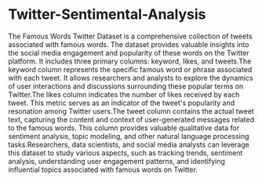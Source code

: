 # Twitter-Sentimental-Analysis
The Famous Words Twitter Dataset is a comprehensive collection of tweets associated with famous words. The dataset provides valuable insights into the social media engagement and popularity of these words on the Twitter platform. It includes three primary columns: keyword, likes, and tweets.The keyword column represents the specific famous word or phrase associated with each tweet. It allows researchers and analysts to explore the dynamics of user interactions and discussions surrounding these popular terms on Twitter.The likes column indicates the number of likes received by each tweet. This metric serves as an indicator of the tweet's popularity and resonation among Twitter users.The tweet column contains the actual tweet text, capturing the content and context of user-generated messages related to the famous words. This column provides valuable qualitative data for sentiment analysis, topic modeling, and other natural language processing tasks.Researchers, data scientists, and social media analysts can leverage this dataset to study various aspects, such as tracking trends, sentiment analysis, understanding user engagement patterns, and identifying influential topics associated with famous words on Twitter.
